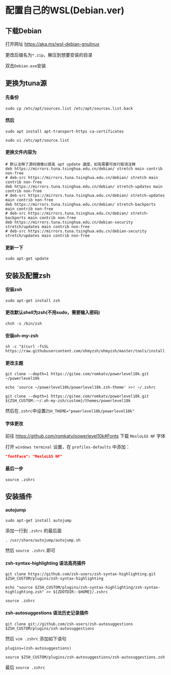 # 配置自己的WSL(Debian.ver)

## 下载Debian

打开网址 https://aka.ms/wsl-debian-gnulinux

更改后缀名为`*.zip`，解压到想要安装的目录

双击`Debian.exe`安装

## 更换为tuna源

#### 先备份

```shell
sudo cp /etc/apt/sources.list /etc/apt/sources.list.back  
```

#### 然后

```shell
sudo apt install apt-transport-https ca-certificates

sudo vi /etc/apt/source.list
```

#### 更换文件内容为

```
# 默认注释了源码镜像以提高 apt update 速度，如有需要可自行取消注释
deb https://mirrors.tuna.tsinghua.edu.cn/debian/ stretch main contrib non-free
# deb-src https://mirrors.tuna.tsinghua.edu.cn/debian/ stretch main contrib non-free
deb https://mirrors.tuna.tsinghua.edu.cn/debian/ stretch-updates main contrib non-free
# deb-src https://mirrors.tuna.tsinghua.edu.cn/debian/ stretch-updates main contrib non-free
deb https://mirrors.tuna.tsinghua.edu.cn/debian/ stretch-backports main contrib non-free
# deb-src https://mirrors.tuna.tsinghua.edu.cn/debian/ stretch-backports main contrib non-free
deb https://mirrors.tuna.tsinghua.edu.cn/debian-security stretch/updates main contrib non-free
# deb-src https://mirrors.tuna.tsinghua.edu.cn/debian-security stretch/updates main contrib non-free
```

#### 更新一下
```shell
sudo apt-get update
```

## 安装及配置zsh

#### 安装zsh

```shell
sudo apt-get install zsh
```

#### 更改默认shell为zsh(不用sudo，需要输入密码)

```shell
chsh -s /bin/zsh
```

#### 安装oh-my-zsh

```shell
sh -c "$(curl -fsSL https://raw.githubusercontent.com/ohmyzsh/ohmyzsh/master/tools/install.sh)"
```

#### 更改主题
  
```shell
git clone --depth=1 https://gitee.com/romkatv/powerlevel10k.git ~/powerlevel10k

echo 'source ~/powerlevel10k/powerlevel10k.zsh-theme' >>! ~/.zshrc

git clone --depth=1 https://gitee.com/romkatv/powerlevel10k.git ${ZSH_CUSTOM:-~/.oh-my-zsh/custom}/themes/powerlevel10k
```

然后在`.zshrc`中设置`ZSH_THEME="powerlevel10k/powerlevel10k"`

#### 字体更改

前往 https://github.com/romkatv/powerlevel10k#Fonts 下载 `MesloLGS NF` 字体

打开 `windows terminal` 设置，在 `profiles-defaults` 中添加：
```json
"fontFace": "MesloLGS NF"
```

#### 最后一步
  
```shell
source .zshrc
```

## 安装插件

#### autojump

```shell
sudo apt-get install autojump
```

添加一行到 `.zshrc` 的最后面

```shell
. /usr/share/autojump/autojump.sh
```

然后 ```source .zshrc``` 即可

#### zsh-syntax-highlighting 语法高亮插件

```shell
git clone https://github.com/zsh-users/zsh-syntax-highlighting.git $ZSH_CUSTOM/plugins/zsh-syntax-highlighting

echo "source $ZSH_CUSTOM/plugins/zsh-syntax-highlighting/zsh-syntax-highlighting.zsh" >> ${ZDOTDIR:-$HOME}/.zshrc

source .zshrc
```

#### zsh-autosuggestions 语法历史记录插件

```shell
git clone git://github.com/zsh-users/zsh-autosuggestions $ZSH_CUSTOM/plugins/zsh-autosuggestions
```

然后 `vim .zshrc` 添加如下语句

```
plugins=(zsh-autosuggestions)

source $ZSH_CUSTOM/plugins/zsh-autosuggestions/zsh-autosuggestions.zsh
```

最后 `source .zshrc`
